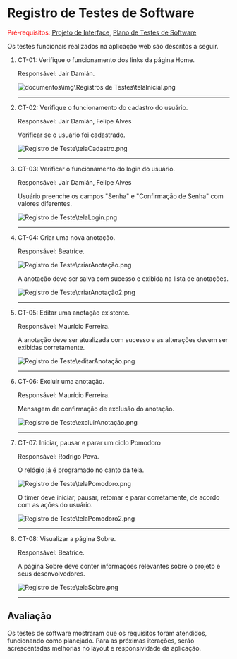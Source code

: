 # Registro de Testes de Software

<span style="color:red">Pré-requisitos: <a href="https://github.com/ICEI-PUC-Minas-PMV-ADS/pmv-ads-2024-1-e1-proj-web-t5-pmv-ads-2024-1-e1-projfocoacademico/blob/main/documentos/04-Projeto%20de%20Interface.md"> Projeto de Interface</a></span>, <a href="https://github.com/ICEI-PUC-Minas-PMV-ADS/pmv-ads-2024-1-e1-proj-web-t5-pmv-ads-2024-1-e1-projfocoacademico/blob/main/documentos/07-Plano%20de%20Testes%20de%20Software.md"> Plano de Testes de Software</a>

Os testes funcionais realizados na aplicação web são descritos a seguir.

<ol>
  <li> CT-01: Verifique o funcionamento dos links da página Home.

  Responsável: Jair Damián.

  ![documentos\img\Registros de Testes\telaInicial.png](https://github.com/ICEI-PUC-Minas-PMV-ADS/pmv-ads-2024-1-e1-proj-web-t5-pmv-ads-2024-1-e1-projfocoacademico/blob/2d32ac92bd20ca4a926abb4fec110d4ff9ac53fb/documentos/img/Registros%20de%20Testes/telaInicial.png)

  </li>
  <hr>
  
  <li> CT-02: Verifique o funcionamento do cadastro do usuário.

  Responsável: Jair Damián, Felipe Alves

  <p>Verificar se o usuário foi cadastrado.</p
    
  ![Registro de Teste\telaCadastro.png](https://github.com/ICEI-PUC-Minas-PMV-ADS/pmv-ads-2024-1-e1-proj-web-t5-pmv-ads-2024-1-e1-projfocoacademico/blob/2d32ac92bd20ca4a926abb4fec110d4ff9ac53fb/documentos/img/Registros%20de%20Testes/telaCadastro.png)

  </li>
  <hr>
  
  <li> CT-03: Verificar o funcionamento do login do usuário.

  Responsável: Jair Damián, Felipe Alves

 <p>Usuário preenche os campos "Senha" e "Confirmaçāo de Senha" com valores diferentes.</p>
      
  ![Registro de Teste\telaLogin.png](https://github.com/ICEI-PUC-Minas-PMV-ADS/pmv-ads-2024-1-e1-proj-web-t5-pmv-ads-2024-1-e1-projfocoacademico/blob/2d32ac92bd20ca4a926abb4fec110d4ff9ac53fb/documentos/img/Registros%20de%20Testes/telaLogin.png)

  </li>
  <hr>
  
  <li> CT-04: Criar uma nova anotação.
   
  Responsável: Beatrice. 
   
  ![Registro de Teste\criarAnotação.png](https://github.com/ICEI-PUC-Minas-PMV-ADS/pmv-ads-2024-1-e1-proj-web-t5-pmv-ads-2024-1-e1-projfocoacademico/blob/2d32ac92bd20ca4a926abb4fec110d4ff9ac53fb/documentos/img/Registros%20de%20Testes/criarAnota%C3%A7%C3%A3o.png)

  <p>A anotação deve ser salva com sucesso e exibida na lista de anotações.</p>
    
  ![Registro de Teste\criarAnotação2.png](https://github.com/ICEI-PUC-Minas-PMV-ADS/pmv-ads-2024-1-e1-proj-web-t5-pmv-ads-2024-1-e1-projfocoacademico/blob/2d32ac92bd20ca4a926abb4fec110d4ff9ac53fb/documentos/img/Registros%20de%20Testes/criarAnota%C3%A7%C3%A3o2.png)
  
    
  </li>
  <hr>
  
  <li> CT-05: Editar uma anotação existente.

  Responsável: Maurício Ferreira.

  <p>A anotação deve ser atualizada com sucesso e as alterações devem ser exibidas corretamente. </p>
  
  ![Registro de Teste\editarAnotação.png](https://github.com/ICEI-PUC-Minas-PMV-ADS/pmv-ads-2024-1-e1-proj-web-t5-pmv-ads-2024-1-e1-projfocoacademico/blob/2d32ac92bd20ca4a926abb4fec110d4ff9ac53fb/documentos/img/Registros%20de%20Testes/editarAnota%C3%A7%C3%A3o.png)

  </li>
  <hr>
  
  <li> CT-06: Excluir uma anotação.

  Responsável: Maurício Ferreira.
    
  <p> Mensagem de confirmação de exclusão do anotação.</p>
  
  ![Registro de Teste\excluirAnotação.png](https://github.com/ICEI-PUC-Minas-PMV-ADS/pmv-ads-2024-1-e1-proj-web-t5-pmv-ads-2024-1-e1-projfocoacademico/blob/2d32ac92bd20ca4a926abb4fec110d4ff9ac53fb/documentos/img/Registros%20de%20Testes/excluirAnota%C3%A7%C3%A3o.png)

  </li>
  <hr>
  
  <li> CT-07:  Iniciar, pausar e parar um ciclo Pomodoro

  Responsável: Rodrigo Pova.
    
  <p> O relógio já é programado no canto da tela. </p>
  
  ![Registro de Teste\telaPomodoro.png](https://github.com/ICEI-PUC-Minas-PMV-ADS/pmv-ads-2024-1-e1-proj-web-t5-pmv-ads-2024-1-e1-projfocoacademico/blob/2d32ac92bd20ca4a926abb4fec110d4ff9ac53fb/documentos/img/Registros%20de%20Testes/telaPomodoro.png)

  <p> O timer deve iniciar, pausar, retomar e parar corretamente, de acordo com as ações do usuário.</p>
  
  ![Registro de Teste\telaPomodoro2.png](https://github.com/ICEI-PUC-Minas-PMV-ADS/pmv-ads-2024-1-e1-proj-web-t5-pmv-ads-2024-1-e1-projfocoacademico/blob/2d32ac92bd20ca4a926abb4fec110d4ff9ac53fb/documentos/img/Registros%20de%20Testes/telaPomodoro2.png)

  </li>
  <hr>
  
  <li> CT-08: Visualizar a página Sobre.

  Responsável: Beatrice. 

  <p> A página Sobre deve conter informações relevantes sobre o projeto e seus desenvolvedores.</p>
    
  ![Registro de Teste\telaSobre.png](https://github.com/ICEI-PUC-Minas-PMV-ADS/pmv-ads-2024-1-e1-proj-web-t5-pmv-ads-2024-1-e1-projfocoacademico/blob/2d32ac92bd20ca4a926abb4fec110d4ff9ac53fb/documentos/img/Registros%20de%20Testes/telaSobre.png)

  </li>
  <hr>
</ol>
    

## Avaliação

Os testes de software mostraram que os requisitos foram atendidos, funcionando como planejado. Para as próximas iterações, serão acrescentadas melhorias no layout e responsividade da aplicação.
